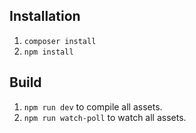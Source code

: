 ## Installation

1. `composer install`
2. `npm install`

## Build

1. `npm run dev` to compile all assets.
2. `npm run watch-poll` to watch all assets.
